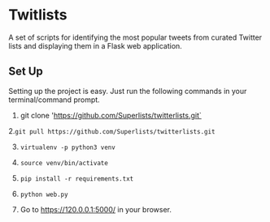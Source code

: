 # Twitlists

A set of scripts for identifying the most popular tweets from curated Twitter lists and displaying them in a Flask web application.


## **Set Up**

Setting up the project is easy. Just run the following commands in your terminal/command prompt.

1. git clone 'https://github.com/Superlists/twitterlists.git` 

2.`git pull https://github.com/Superlists/twitterlists.git`

3. `virtualenv -p python3 venv`
	
4. `source venv/bin/activate`

5. `pip install -r requirements.txt`

6. `python web.py`

7.  Go to https://120.0.0.1:5000/ in your browser.
